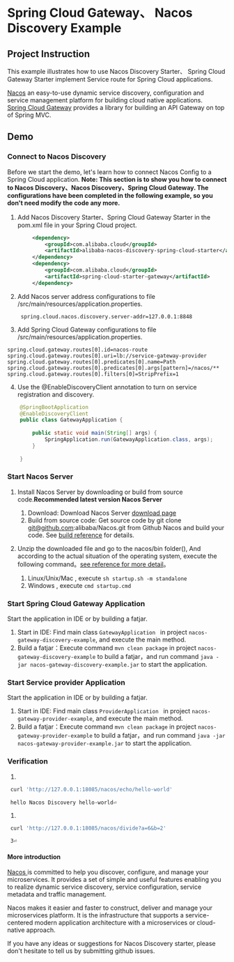 #  Spring Cloud Gateway、 Nacos Discovery Example

## Project Instruction

This example illustrates how to use Nacos Discovery Starter、 Spring Cloud Gateway Starter implement Service route for Spring Cloud applications.

[Nacos](https://github.com/alibaba/Nacos) an easy-to-use dynamic service discovery, configuration and service management platform for building cloud native applications.  
[Spring Cloud Gateway](https://spring.io/projects/spring-cloud-gateway)  provides a library for building an API Gateway on top of Spring MVC.


## Demo

### Connect to Nacos Discovery
Before we start the demo, let's learn how to connect Nacos Config to a Spring Cloud application. **Note: This section is to show you how to connect to Nacos Discovery、Nacos Discovery、Spring Cloud Gateway. The configurations have been completed in the following example, so you don't need modify the code any more.**

1. Add Nacos Discovery Starter、Spring Cloud Gateway Starter in the pom.xml file in your Spring Cloud project.

```xml
	    <dependency>
            <groupId>com.alibaba.cloud</groupId>
            <artifactId>alibaba-nacos-discovery-spring-cloud-starter</artifactId>
        </dependency>
        <dependency>
            <groupId>com.alibaba.cloud</groupId>
            <artifactId>spring-cloud-starter-gateway</artifactId>
        </dependency>
```
2. Add Nacos server address configurations to file /src/main/resources/application.properties.
	
		spring.cloud.nacos.discovery.server-addr=127.0.0.1:8848

3. Add Spring Cloud Gateway configurations to file /src/main/resources/application.properties.
	
```properties
spring.cloud.gateway.routes[0].id=nacos-route
spring.cloud.gateway.routes[0].uri=lb://service-gateway-provider
spring.cloud.gateway.routes[0].predicates[0].name=Path
spring.cloud.gateway.routes[0].predicates[0].args[pattern]=/nacos/**
spring.cloud.gateway.routes[0].filters[0]=StripPrefix=1
```	  
4. Use the @EnableDiscoveryClient annotation to turn on service registration and discovery.
		
```java
    @SpringBootApplication
    @EnableDiscoveryClient
    public class GatewayApplication {
    
        public static void main(String[] args) {
            SpringApplication.run(GatewayApplication.class, args);
        }
    
    }
```

### Start Nacos Server 

1. Install Nacos Server by downloading or build from source code.**Recommended latest version Nacos Server**

	1. Download: Download Nacos Server [download page](https://github.com/alibaba/nacos/releases) 
	2. Build from source code: Get source code by git clone git@github.com:alibaba/Nacos.git from Github Nacos and build your code. See [build reference](https://nacos.io/en-us/docs/quick-start.html) for details.
	


2. Unzip the downloaded file and go to the nacos/bin folder(), And according to the actual situation of the operating system, execute the following command。[see reference for more detail](https://nacos.io/en-us/docs/quick-start.html)。
	
	1. Linux/Unix/Mac , execute `sh startup.sh -m standalone`
	1. Windows , execute `cmd startup.cmd`

### Start Spring Cloud Gateway Application
Start the application in IDE or by building a fatjar.

1. Start in IDE: Find main class `GatewayApplication ` in project `nacos-gateway-discovery-example`, and execute the main method.
2. Build a fatjar：Execute command `mvn clean package` in project `nacos-gateway-discovery-example` to build a fatjar，and run command `java -jar nacos-gateway-discovery-example.jar` to start the application.


### Start Service provider Application

Start the application in IDE or by building a fatjar.

1. Start in IDE: Find main class `ProviderApplication ` in project `nacos-gateway-provider-example`, and execute the main method.
2. Build a fatjar：Execute command `mvn clean package` in project `nacos-gateway-provider-example` to build a fatjar，and run command `java -jar nacos-gateway-provider-example.jar` to start the application.


### Verification
1. 
```bash
 curl 'http://127.0.0.1:18085/nacos/echo/hello-world' 
 
 hello Nacos Discovery hello-world⏎
```
1. 
```bash
 curl 'http://127.0.0.1:18085/nacos/divide?a=6&b=2' 

 3⏎              
```

#### More introduction

[Nacos ](https://github.com/alibaba/Nacos) is committed to help you discover, configure, and manage your microservices. It provides a set of simple and useful features enabling you to realize dynamic service discovery, service configuration, service metadata and traffic management.

Nacos makes it easier and faster to construct, deliver and manage your microservices platform. It is the infrastructure that supports a service-centered modern application architecture with a microservices or cloud-native approach.

If you have any ideas or suggestions for Nacos Discovery starter, please don't hesitate to tell us by submitting github issues.

